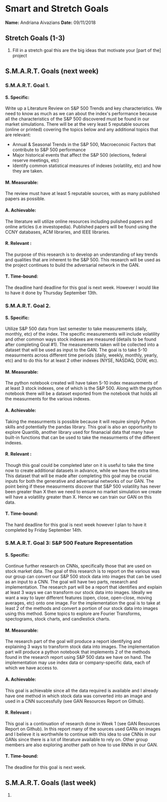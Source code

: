 # Smart and Stretch Goals #

**Name:** Andriana Aivazians
**Date:** 09/11/2018

## Stretch Goals (1-3)

1. Fill in a stretch goal this are the big ideas that motivate your [part of the] project


## S.M.A.R.T. Goals (next week)


### S.M.A.R.T. Goal 1.

#### S. Specific: 
Write up a Literature Review on S&P 500 Trends and key characteristics. We need to know as much as we can about the index's performance because all the characteristics of the S&P 500 discovered must be found in our market simulations. There will be at the very least 5 reputable sources (online or printed) covering the topics below and any additional topics that are relevant:
* Annual & Seasonal Trends in the S&P 500, Macroeconoic Factors that contribute to S&P 500 performance
* Major historical events that affect the S&P 500 (elections, federal reserve meetings, etc)
* Identify common statistical measures of indexes (volatility, etc) and how they are taken.

#### M. Measurable: 
The review must have at least 5 reputable sources, with as many published papers as possible.

#### A. Achievable: 
The literature will utilize online resources including pulished papers and online articles (i.e investopedia). Published papers will be found using the CCNY databases, ACM libraries, and IEEE libraries.

#### R. Relevant :
The purpose of this research is to develop an understanding of key trends and qualities that are inherent to the S&P 500. This research will be used as the project continues to build the adversarial network in the GAN.


#### T. Time-bound: 
The deadline hard deadline for this goal is next week. However I would like to have it done by Thursday September 13th.

### S.M.A.R.T. Goal 2.

#### S. Specific: 
Utilize S&P 500 data from last semester to take measurements (daily, monthly, etc) of the index. The specific measurements will include volatility and other common ways stock indexes are measured (details to be found after completing Goal #1). The measurements taken will be collected into a dataset that will be used as input to the GAN. The goal is to take 5-10 measurments across different time periods (daily, weekly, monthly, yearly, etc) and to do this for at least 2 other indexes (NYSE, NASDAQ, DOW, etc).

#### M. Measurable: 
The python notebook created will have taken 5-10 index measurements of at least 3 stock indexes, one of which is the S&P 500. Along with the python notebook there will be a dataset exported from the notebook that holds all the measurments for the various indexes.

#### A. Achievable: 
Taking the measurments is possible because it will require simply Python skills and potentially the pandas library. This goal is also an opportunity to explore Quantlib, another library used for finanacial data that many have built-in functions that can be used to take the measurments of the different indexes.

#### R. Relevant :
Though this goal could be completed later on it is useful to take the time now to create additional datasets in advance, while we have the extra time. This dataset that will be made after completing this goal may be crucial inputs for both the generative and adversarial networks of our GAN. The point being if these measurments discover that S&P 500 volatility has never been greater than X then we need to ensure no market simulation we create will have a volatility greater than X. Hence we can train our GAN on this data.

#### T. Time-bound: 
The hard deadline for this goal is next week however I plan to have it completed by Friday September 14th.

### S.M.A.R.T. Goal 3: S&P 500 Feature Representation

#### S. Specific: 
Continue further research on CNNs, specifically those that are used on stock market data. The goal of this research is to report on the various was our group can convert our S&P 500 stock data into images that can be used as an input to a CNN. The goal will have two parts, research and implementation. The research part will be a report that identifies and explain at least 3 ways we can transform our stock data into images. Ideally we want a way to layer different features (open, close, open-close, moving averages, etc) onto one image. For the implementation the goal is to take at least 2 of the methods and convert a portion of our stock data into images using this method. Some topics to explore are Fourier Transforms, spectograms, stock charts, and candlestick charts.

#### M. Measurable: 
The research part of the goal will produce a report identifying and explaining 3 ways to transform stock data into images. The implementation part will produce a python notebook that implements 2 of the methods found in the research report using S&P 500 data we have on hand. The implementation may use index data or company-specific data, each of which we have access to.

#### A. Achievable: 
This goal is achievable since all the data required is available and I already have one method in which stock data was converted into an image and used in a CNN successfully (see GAN Resources Report on Github).

#### R. Relevant :
This goal is a continuation of research done in Week 1 (see GAN Resources Report on Github). In this report many of the sources used GANs on images and I believe it is worthwhile to continue with this idea to use CNNs in our GANs since there is a lot of literature available to rely on. Other group members are also exploring another path on how to use RNNs in our GAN.

#### T. Time-bound: 
The deadline for this goal is next week.


## S.M.A.R.T. Goals (last week)

1. 

